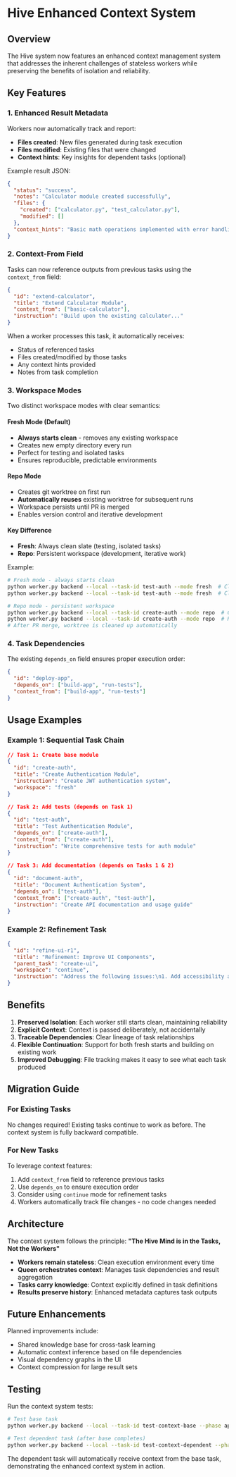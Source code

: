 # Hive Enhanced Context System

## Overview

The Hive system now features an enhanced context management system that addresses the inherent challenges of stateless workers while preserving the benefits of isolation and reliability.

## Key Features

### 1. Enhanced Result Metadata

Workers now automatically track and report:
- **Files created**: New files generated during task execution
- **Files modified**: Existing files that were changed
- **Context hints**: Key insights for dependent tasks (optional)

Example result JSON:
```json
{
  "status": "success",
  "notes": "Calculator module created successfully",
  "files": {
    "created": ["calculator.py", "test_calculator.py"],
    "modified": []
  },
  "context_hints": "Basic math operations implemented with error handling"
}
```

### 2. Context-From Field

Tasks can now reference outputs from previous tasks using the `context_from` field:

```json
{
  "id": "extend-calculator",
  "title": "Extend Calculator Module",
  "context_from": ["basic-calculator"],
  "instruction": "Build upon the existing calculator..."
}
```

When a worker processes this task, it automatically receives:
- Status of referenced tasks
- Files created/modified by those tasks
- Any context hints provided
- Notes from task completion

### 3. Workspace Modes

Two distinct workspace modes with clear semantics:

#### Fresh Mode (Default)
- **Always starts clean** - removes any existing workspace
- Creates new empty directory every run
- Perfect for testing and isolated tasks
- Ensures reproducible, predictable environments

#### Repo Mode
- Creates git worktree on first run  
- **Automatically reuses** existing worktree for subsequent runs
- Workspace persists until PR is merged
- Enables version control and iterative development

#### Key Difference
- **Fresh**: Always clean slate (testing, isolated tasks)
- **Repo**: Persistent workspace (development, iterative work)

Example:
```bash
# Fresh mode - always starts clean
python worker.py backend --local --task-id test-auth --mode fresh  # Clean workspace
python worker.py backend --local --task-id test-auth --mode fresh  # Clean again!

# Repo mode - persistent workspace
python worker.py backend --local --task-id create-auth --mode repo  # Creates worktree
python worker.py backend --local --task-id create-auth --mode repo  # Reuses worktree
# After PR merge, worktree is cleaned up automatically
```

### 4. Task Dependencies

The existing `depends_on` field ensures proper execution order:

```json
{
  "id": "deploy-app",
  "depends_on": ["build-app", "run-tests"],
  "context_from": ["build-app", "run-tests"]
}
```

## Usage Examples

### Example 1: Sequential Task Chain

```json
// Task 1: Create base module
{
  "id": "create-auth",
  "title": "Create Authentication Module",
  "instruction": "Create JWT authentication system",
  "workspace": "fresh"
}

// Task 2: Add tests (depends on Task 1)
{
  "id": "test-auth",
  "title": "Test Authentication Module",
  "depends_on": ["create-auth"],
  "context_from": ["create-auth"],
  "instruction": "Write comprehensive tests for auth module"
}

// Task 3: Add documentation (depends on Tasks 1 & 2)
{
  "id": "document-auth",
  "title": "Document Authentication System",
  "depends_on": ["test-auth"],
  "context_from": ["create-auth", "test-auth"],
  "instruction": "Create API documentation and usage guide"
}
```

### Example 2: Refinement Task

```json
{
  "id": "refine-ui-r1",
  "title": "Refinement: Improve UI Components",
  "parent_task": "create-ui",
  "workspace": "continue",
  "instruction": "Address the following issues:\n1. Add accessibility attributes\n2. Improve responsive design"
}
```

## Benefits

1. **Preserved Isolation**: Each worker still starts clean, maintaining reliability
2. **Explicit Context**: Context is passed deliberately, not accidentally
3. **Traceable Dependencies**: Clear lineage of task relationships
4. **Flexible Continuation**: Support for both fresh starts and building on existing work
5. **Improved Debugging**: File tracking makes it easy to see what each task produced

## Migration Guide

### For Existing Tasks

No changes required! Existing tasks continue to work as before. The context system is fully backward compatible.

### For New Tasks

To leverage context features:

1. Add `context_from` field to reference previous tasks
2. Use `depends_on` to ensure execution order
3. Consider using `continue` mode for refinement tasks
4. Workers automatically track file changes - no code changes needed

## Architecture

The context system follows the principle: **"The Hive Mind is in the Tasks, Not the Workers"**

- **Workers remain stateless**: Clean execution environment every time
- **Queen orchestrates context**: Manages task dependencies and result aggregation
- **Tasks carry knowledge**: Context explicitly defined in task definitions
- **Results preserve history**: Enhanced metadata captures task outputs

## Future Enhancements

Planned improvements include:
- Shared knowledge base for cross-task learning
- Automatic context inference based on file dependencies
- Visual dependency graphs in the UI
- Context compression for large result sets

## Testing

Run the context system tests:

```bash
# Test base task
python worker.py backend --local --task-id test-context-base --phase apply

# Test dependent task (after base completes)
python worker.py backend --local --task-id test-context-dependent --phase apply
```

The dependent task will automatically receive context from the base task, demonstrating the enhanced context system in action.
